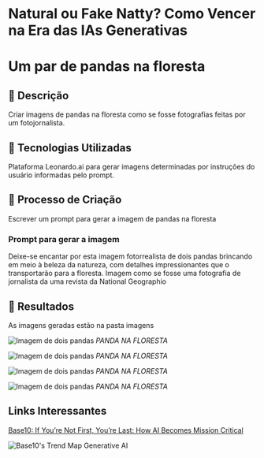 # Natural ou Fake Natty? Como Vencer na Era das IAs Generativas


# Um par de pandas na floresta

## 📒 Descrição
Criar imagens de pandas na floresta como se fosse fotografias feitas por um fotojornalista.

## 🤖 Tecnologias Utilizadas
Plataforma Leonardo.ai para gerar imagens determinadas por instruções do usuário informadas pelo prompt.

## 🧐 Processo de Criação
Escrever um prompt para gerar a imagem de pandas na floresta
### Prompt para gerar a imagem
Deixe-se encantar por esta imagem fotorrealista de dois pandas brincando em meio à beleza da natureza, com detalhes impressionantes que o transportarão para a floresta. Imagem como se fosse uma fotografia  de jornalista da uma revista da National Geographio

## 🚀 Resultados
As imagens geradas estão na pasta imagens 

![Imagem de dois pandas](imagens\Default_Deixese_encantar_por_esta_imagem_fotorrealista_de_dois_0.jpg)
*PANDA NA FLORESTA*

![Imagem de dois pandas](imagens\Default_Deixese_encantar_por_esta_imagem_fotorrealista_de_dois_1.jpg)
*PANDA NA FLORESTA*

![Imagem de dois pandas](imagens\Default_Deixese_encantar_por_esta_imagem_fotorrealista_de_dois_2.jpg)
*PANDA NA FLORESTA*

![Imagem de dois pandas](imagens\Default_Deixese_encantar_por_esta_imagem_fotorrealista_de_dois_3.jpg)
*PANDA NA FLORESTA*


## Links Interessantes

[Base10: If You’re Not First, You’re Last: How AI Becomes Mission Critical](https://base10.vc/post/generative-ai-mission-critical/)

![Base10's Trend Map Generative AI](https://github.com/digitalinnovationone/lab-natty-or-not/assets/730492/f4df26e8-f8f7-4419-8252-c69d73ea930c)
